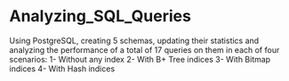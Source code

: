 # Analyzing_SQL_Queries
Using PostgreSQL, creating 5 schemas, updating their statistics and analyzing the performance of a total of 17 queries on them in each of four scenarios: 1- Without any index 2- With B+ Tree indices 3- With Bitmap indices 4- With Hash indices
